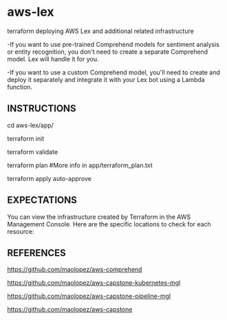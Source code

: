 # aws-lex
terraform deploying AWS Lex and additional related infrastructure

-If you want to use pre-trained Comprehend models for sentiment analysis or entity recognition, you don't need to create a separate Comprehend model. Lex will handle it for you.


-If you want to use a custom Comprehend model, you'll need to create and deploy it separately and integrate it with your Lex bot using a Lambda function.


INSTRUCTIONS
------------------

cd aws-lex/app/

terraform init

terraform validate

terraform plan  #More info in app/terraform_plan.txt

terraform apply auto-approve


EXPECTATIONS
------------------

You can view the infrastructure created by Terraform in the AWS Management Console. Here are the specific locations to check for each resource:



REFERENCES
------------------

https://github.com/maolopez/aws-comprehend

https://github.com/maolopez/aws-capstone-kubernetes-mgl

https://github.com/maolopez/aws-capstone-pipeline-mgl

https://github.com/maolopez/aws-capstone